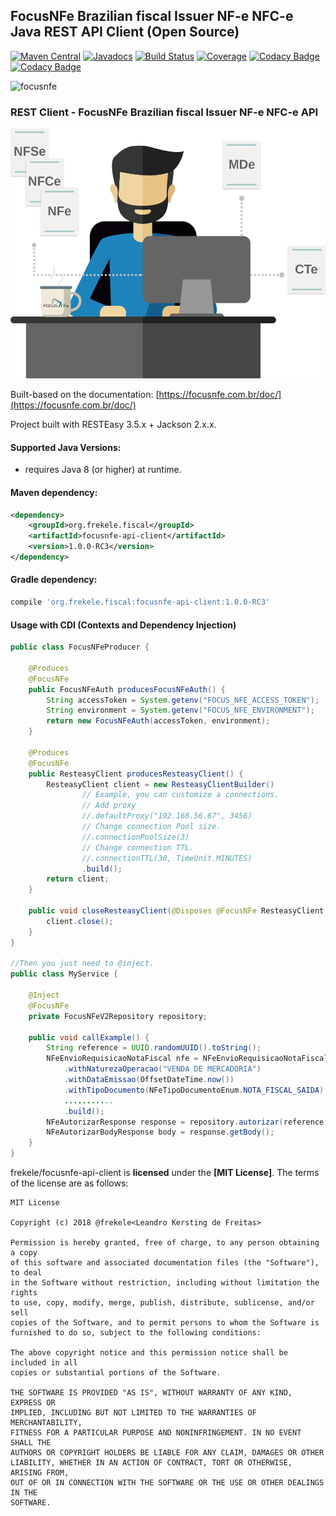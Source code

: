 ## FocusNFe Brazilian fiscal Issuer NF-e NFC-e Java REST API Client (Open Source) 

[![Maven Central](https://maven-badges.herokuapp.com/maven-central/org.frekele.fiscal/focusnfe-api-client/badge.svg)](https://maven-badges.herokuapp.com/maven-central/org.frekele.fiscal/focusnfe-api-client)
[![Javadocs](http://www.javadoc.io/badge/org.frekele.fiscal/focusnfe-api-client.svg?color=blue)](http://www.javadoc.io/doc/org.frekele.fiscal/focusnfe-api-client)
[![Build Status](https://travis-ci.org/frekele/focusnfe-api-client.svg?branch=master)](https://travis-ci.org/frekele/focusnfe-api-client)
[![Coverage](https://codecov.io/gh/frekele/focusnfe-api-client/branch/master/graph/badge.svg)](https://codecov.io/gh/frekele/focusnfe-api-client)
[![Codacy Badge](https://api.codacy.com/project/badge/Grade/2fce31d394434419afdc0d9d42b9afe5)](https://www.codacy.com/app/frekele/focusnfe-api-client?utm_source=github.com&amp;utm_medium=referral&amp;utm_content=frekele/focusnfe-api-client&amp;utm_campaign=Badge_Grade)
[![Codacy Badge](https://api.codacy.com/project/badge/Coverage/2fce31d394434419afdc0d9d42b9afe5)](https://www.codacy.com/app/frekele/focusnfe-api-client?utm_source=github.com&utm_medium=referral&utm_content=frekele/focusnfe-api-client&utm_campaign=Badge_Coverage)


![focusnfe](https://raw.githubusercontent.com/frekele/focusnfe-api-client/master/docs/img/focusnfe-logo.png)



### REST Client - FocusNFe Brazilian fiscal Issuer NF-e NFC-e API

<img src="./docs/img/focusnfe-fiscal-man.svg" height="400" width="600">


Built-based on the documentation: [https://focusnfe.com.br/doc/](https://focusnfe.com.br/doc/)

Project built with RESTEasy 3.5.x + Jackson 2.x.x.


#### Supported Java Versions:
- requires Java 8 (or higher) at runtime.


#### Maven dependency:
```xml
<dependency>
    <groupId>org.frekele.fiscal</groupId>
    <artifactId>focusnfe-api-client</artifactId>
    <version>1.0.0-RC3</version>
</dependency>
```

#### Gradle dependency:
```gradle
compile 'org.frekele.fiscal:focusnfe-api-client:1.0.0-RC3'
```

#### Usage with CDI (Contexts and Dependency Injection)

```java
public class FocusNFeProducer {

    @Produces
    @FocusNFe
    public FocusNFeAuth producesFocusNFeAuth() {
        String accessToken = System.getenv("FOCUS_NFE_ACCESS_TOKEN");
        String environment = System.getenv("FOCUS_NFE_ENVIRONMENT");
        return new FocusNFeAuth(accessToken, environment);
    }

    @Produces
    @FocusNFe
    public ResteasyClient producesResteasyClient() {
        ResteasyClient client = new ResteasyClientBuilder()
                // Example, you can customize a connections.
                // Add proxy
                //.defaultProxy("192.168.56.67", 3456)
                // Change connection Pool size.
                //.connectionPoolSize(3)
                // Change connection TTL.
                //.connectionTTL(30, TimeUnit.MINUTES)
                .build();
        return client;
    }

    public void closeResteasyClient(@Disposes @FocusNFe ResteasyClient client) {
        client.close();
    }
}

//Then you just need to @inject.
public class MyService {

    @Inject
    @FocusNFe
    private FocusNFeV2Repository repository;

    public void callExample() {
        String reference = UUID.randomUUID().toString();
        NFeEnvioRequisicaoNotaFiscal nfe = NFeEnvioRequisicaoNotaFiscal.newBuilder()
            .withNaturezaOperacao("VENDA DE MERCADORIA")
            .withDataEmissao(OffsetDateTime.now())
            .withTipoDocumento(NFeTipoDocumentoEnum.NOTA_FISCAL_SAIDA)
			...........
            .build();
        NFeAutorizarResponse response = repository.autorizar(reference, new NFeAutorizarBodyRequest(nfe));
        NFeAutorizarBodyResponse body = response.getBody();
    }
}

```



frekele/focusnfe-api-client is **licensed** under the **[MIT License]**. The terms of the license are as follows:

    MIT License

    Copyright (c) 2018 @frekele<Leandro Kersting de Freitas>

    Permission is hereby granted, free of charge, to any person obtaining a copy
    of this software and associated documentation files (the "Software"), to deal
    in the Software without restriction, including without limitation the rights
    to use, copy, modify, merge, publish, distribute, sublicense, and/or sell
    copies of the Software, and to permit persons to whom the Software is
    furnished to do so, subject to the following conditions:

    The above copyright notice and this permission notice shall be included in all
    copies or substantial portions of the Software.

    THE SOFTWARE IS PROVIDED "AS IS", WITHOUT WARRANTY OF ANY KIND, EXPRESS OR
    IMPLIED, INCLUDING BUT NOT LIMITED TO THE WARRANTIES OF MERCHANTABILITY,
    FITNESS FOR A PARTICULAR PURPOSE AND NONINFRINGEMENT. IN NO EVENT SHALL THE
    AUTHORS OR COPYRIGHT HOLDERS BE LIABLE FOR ANY CLAIM, DAMAGES OR OTHER
    LIABILITY, WHETHER IN AN ACTION OF CONTRACT, TORT OR OTHERWISE, ARISING FROM,
    OUT OF OR IN CONNECTION WITH THE SOFTWARE OR THE USE OR OTHER DEALINGS IN THE
    SOFTWARE.
